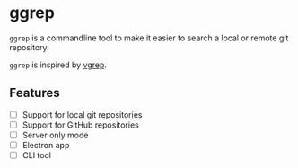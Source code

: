 # ggrep

`ggrep` is a commandline tool to make it easier to search a local or remote git
repository.

`ggrep` is inspired by [vgrep][0].

## Features

- [ ] Support for local git repositories
- [ ] Support for GitHub repositories
- [ ] Server only mode
- [ ] Electron app
- [ ] CLI tool

[0]: https://github.com/vrothberg/vgrep
